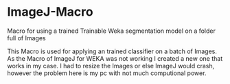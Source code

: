 # ImageJ-Macro
Macro for using a trained Trainable Weka segmentation model on a folder full of Images

This Macro is used for applying an trained classifier on a batch of Images. 
As the Macro of ImageJ for WEKA was not working I created a new one that works in my case. I had to resize the Images or else ImageJ would crash, however the problem here is my pc with not much computional power.

